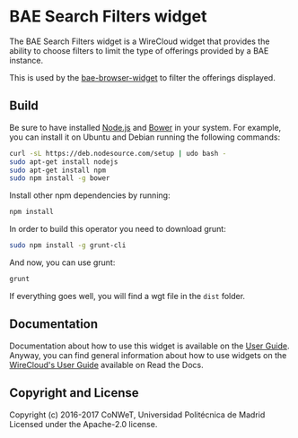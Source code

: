 BAE Search Filters widget
======================

The BAE Search Filters widget is a WireCloud widget that provides the ability to choose filters to limit the type of offerings provided by a BAE instance.

This is used by the [bae-browser-widget](https://github.com/Wirecloud/bae-browser-widget) to filter the offerings displayed.

Build
-----

Be sure to have installed [Node.js](http://node.js) and [Bower](http://bower.io) in your system. For example, you can install it on Ubuntu and Debian running the following commands:

```bash
curl -sL https://deb.nodesource.com/setup | udo bash -
sudo apt-get install nodejs
sudo apt-get install npm
sudo npm install -g bower
```

Install other npm dependencies by running:

```bash
npm install
```

In order to build this operator you need to download grunt:

```bash
sudo npm install -g grunt-cli
```

And now, you can use grunt:

```bash
grunt
```

If everything goes well, you will find a wgt file in the `dist` folder.

## Documentation

Documentation about how to use this widget is available on the
[User Guide](src/doc/userguide.md). Anyway, you can find general information
about how to use widgets on the
[WireCloud's User Guide](https://wirecloud.readthedocs.io/en/stable/user_guide/)
available on Read the Docs.

## Copyright and License

Copyright (c) 2016-2017 CoNWeT, Universidad Politécnica de Madrid
Licensed under the Apache-2.0 license.
